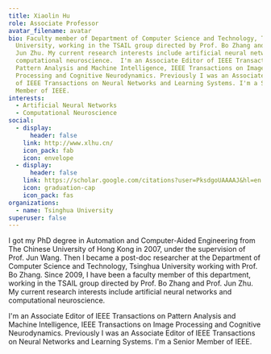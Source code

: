 ```yaml
---
title: Xiaolin Hu
role: Associate Professor
avatar_filename: avatar
bio: Faculty member of Department of Computer Science and Technology, Tsinghua
  University, working in the TSAIL group directed by Prof. Bo Zhang and Prof.
  Jun Zhu. My current research interests include artificial neural networks and
  computational neuroscience.  I'm an Associate Editor of IEEE Transactions on
  Pattern Analysis and Machine Intelligence, IEEE Transactions on Image
  Processing and Cognitive Neurodynamics. Previously I was an Associate Editor
  of IEEE Transactions on Neural Networks and Learning Systems. I'm a Senior
  Member of IEEE.
interests:
  - Artificial Neural Networks
  - Computational Neuroscience
social:
  - display:
      header: false
    link: http://www.xlhu.cn/
    icon_pack: fab
    icon: envelope
  - display:
      header: false
    link: https://scholar.google.com/citations?user=PksdgoUAAAAJ&hl=en
    icon: graduation-cap
    icon_pack: fas
organizations:
  - name: Tsinghua University
superuser: false
---
```

I got my PhD degree in Automation and Computer-Aided Engineering from The Chinese University of Hong Kong in 2007, under the supervision of Prof. Jun Wang. Then I became a post-doc researcher at the Department of Computer Science and Technology, Tsinghua University working with Prof. Bo Zhang. Since 2009, I have been a faculty member of this department, working in the TSAIL group directed by Prof. Bo Zhang and Prof. Jun Zhu. My current research interests include artificial neural networks and computational neuroscience.  

I'm an Associate Editor of IEEE Transactions on Pattern Analysis and Machine Intelligence, IEEE Transactions on Image Processing and Cognitive Neurodynamics. Previously I was an Associate Editor of IEEE Transactions on Neural Networks and Learning Systems. I'm a Senior Member of IEEE.